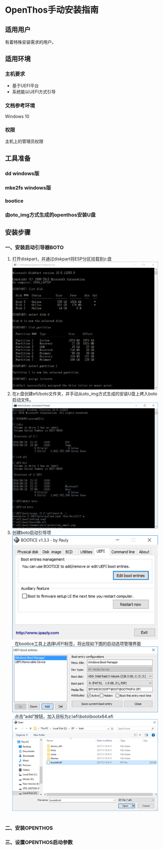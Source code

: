 # OpenThos手动安装指南
## 适用用户
有着特殊安装需求的用户。
## 适用环境
### 主机要求
* 基于UEFI平台
* 系统能以UEFI方式引导
### 文档参考环境
Windows 10
### 权限
主机上的管理员权限
## 工具准备
### dd windows版
### mke2fs windows版
### bootice
### 由oto_img方式生成的openthos安装U盘
## 安装步骤
### 一、安装启动引导器BOTO
1. 打开diskpart，并通过diskpart将ESP分区挂载到z:盘  
![图片](./mount_esp.PNG)  
2. 在z:盘创建efi/boto文件夹，并手动从oto_img方式生成的安装U盘上拷入boto启动文件。  
![图片](./build_boto.png)  
3. 创建boto启动引导项
![图片](./bootice.png)  
在bootice工具上选择UEFI标签，将出现如下图的启动选项管理界面  
![图片](./bootice_add.png)  
点击“add”按钮，加入目标为z:\efi\boto\bootx64.efi
![图片](./bootice_add_boto.png)  
### 二、安装OPENTHOS
### 三、设置OPENTHOS启动参数

